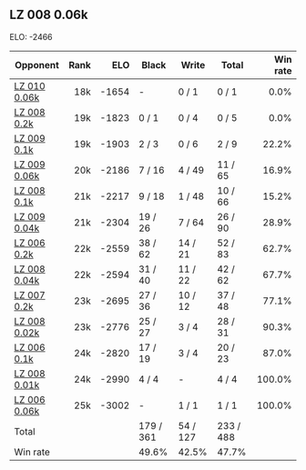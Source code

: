 ## LZ 008 0.06k ##

ELO: -2466

Opponent | Rank | ELO | Black | Write | Total | Win rate
---------|-----:|----:|-------|-------|-------|-------:
[LZ 010 0.06k](LZ%20010%200.06k.md) | 18k | -1654 | - | 0 / 1 | 0 / 1 | 0.0%
[LZ 008 0.2k](LZ%20008%200.2k.md) | 19k | -1823 | 0 / 1 | 0 / 4 | 0 / 5 | 0.0%
[LZ 009 0.1k](LZ%20009%200.1k.md) | 19k | -1903 | 2 / 3 | 0 / 6 | 2 / 9 | 22.2%
[LZ 009 0.06k](LZ%20009%200.06k.md) | 20k | -2186 | 7 / 16 | 4 / 49 | 11 / 65 | 16.9%
[LZ 008 0.1k](LZ%20008%200.1k.md) | 21k | -2217 | 9 / 18 | 1 / 48 | 10 / 66 | 15.2%
[LZ 009 0.04k](LZ%20009%200.04k.md) | 21k | -2304 | 19 / 26 | 7 / 64 | 26 / 90 | 28.9%
[LZ 006 0.2k](LZ%20006%200.2k.md) | 22k | -2559 | 38 / 62 | 14 / 21 | 52 / 83 | 62.7%
[LZ 008 0.04k](LZ%20008%200.04k.md) | 22k | -2594 | 31 / 40 | 11 / 22 | 42 / 62 | 67.7%
[LZ 007 0.2k](LZ%20007%200.2k.md) | 23k | -2695 | 27 / 36 | 10 / 12 | 37 / 48 | 77.1%
[LZ 008 0.02k](LZ%20008%200.02k.md) | 23k | -2776 | 25 / 27 | 3 / 4 | 28 / 31 | 90.3%
[LZ 006 0.1k](LZ%20006%200.1k.md) | 24k | -2820 | 17 / 19 | 3 / 4 | 20 / 23 | 87.0%
[LZ 008 0.01k](LZ%20008%200.01k.md) | 24k | -2990 | 4 / 4 | - | 4 / 4 | 100.0%
[LZ 006 0.06k](LZ%20006%200.06k.md) | 25k | -3002 | - | 1 / 1 | 1 / 1 | 100.0%
Total | | | 179 / 361 | 54 / 127 | 233 / 488 | 
Win rate| | | 49.6% | 42.5% | 47.7% | 
